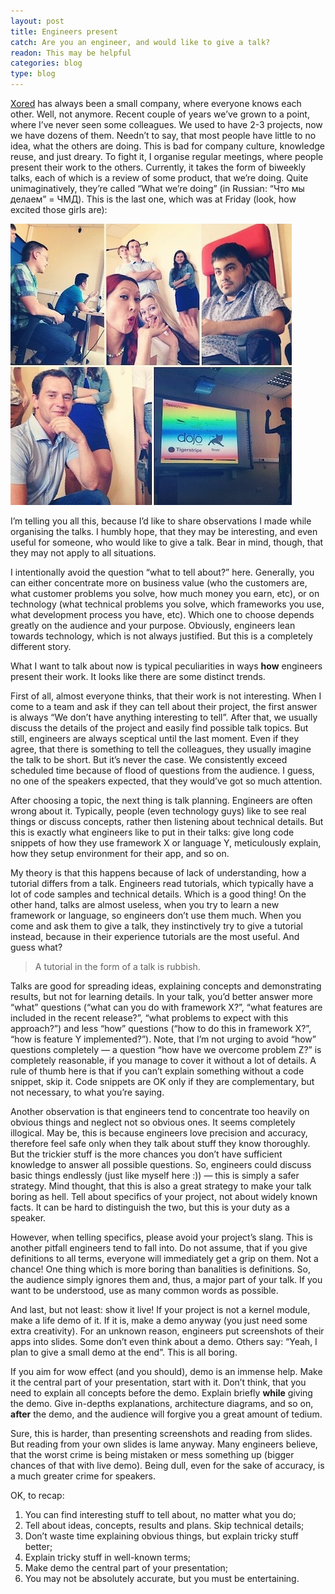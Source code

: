 ```yaml
---
layout: post
title: Engineers present
catch: Are you an engineer, and would like to give a talk?
readon: This may be helpful
categories: blog
type: blog
---
```


[Xored](http://xored.com) has always been a small company, where everyone knows each other. Well, not anymore. Recent couple of years we’ve grown to a point, where I’ve never seen some colleagues. We used to have 2-3 projects, now we have dozens of them. Needn’t to say, that most people have little to no idea, what the others are doing. This is bad for company culture, knowledge reuse, and just dreary. To fight it, I organise regular meetings, where people present their work to the others. Currently, it takes the form of biweekly talks, each of which is a review of some product, that we’re doing. Quite unimaginatively, they’re called “What we’re doing” (in Russian: “Что мы делаем” = ЧМД). This is the last one, which was at Friday (look, how excited those girls are):

![Friday's WWD](/img/engineers-present.jpg)

I’m telling you all this, because I’d like to share observations I made while organising the talks. I humbly hope, that they may be interesting, and even useful for someone, who would like to give a talk. Bear in mind, though, that they may not apply to all situations. 

I intentionally avoid the question “what to tell about?” here. Generally, you can either concentrate more on business value (who the customers are, what customer problems you solve, how much money you earn, etc), or on technology (what technical problems you solve, which frameworks you use, what development process you have, etc). Which one to choose depends greatly on the audience and your purpose. Obviously, engineers lean towards technology, which is not always justified. But this is a completely different story.

What I want to talk about now is typical peculiarities in ways **how** engineers present their work. It looks like there are some distinct trends. 

First of all, almost everyone thinks, that their work is not interesting. When I come to a team and ask if they can tell about their project, the first answer is always “We don’t have anything interesting to tell”. After that, we usually discuss the details of the project and easily find possible talk topics. But still, engineers are always sceptical until the last moment. Even if they agree, that there is something to tell the colleagues, they usually imagine the talk to be short. But it’s never the case. We consistently exceed scheduled time because of flood of questions from the audience. I guess, no one of the speakers expected, that they would’ve got so much attention. 

After choosing a topic, the next thing is talk planning. Engineers are often wrong about it. Typically, people (even technology guys) like to see real things or discuss concepts, rather then listening about technical details. But this is exactly what engineers like to put in their talks: give long code snippets of how they use framework X or language Y, meticulously explain, how they setup environment for their app, and so on.

My theory is that this happens because of lack of understanding, how a tutorial differs from a talk. Engineers read tutorials, which typically have a lot of code samples and technical details. Which is a good thing! On the other hand, talks are almost useless, when you try to learn a new framework or language, so engineers don’t use them much. When you come and ask them to give a talk, they instinctively try to give a tutorial instead, because in their experience tutorials are the most useful. And guess what? 

> A tutorial in the form of a talk is rubbish.

Talks are good for spreading ideas, explaining concepts and demonstrating results, but not for learning details. In your talk, you’d better answer more “what” questions (“what can you do with framework X?”, “what features are included in the recent release?”, “what problems to expect with this approach?”) and less “how” questions (“how to do this in framework X?”, “how is feature Y implemented?”). Note, that I’m not urging to avoid “how” questions completely — a question “how have we overcome problem Z?” is completely reasonable, if you manage to cover it without a lot of details. A rule of thumb here is that if you can’t explain something without a code snippet, skip it. Code snippets are OK only if they are complementary, but not necessary, to what you’re saying. 

Another observation is that engineers tend to concentrate too heavily on obvious things and neglect not so obvious ones. It seems completely illogical. May be, this is because engineers love precision and accuracy, therefore feel safe only when they talk about stuff they know thoroughly. But the trickier stuff is the more chances you don’t have sufficient knowledge to answer all possible questions. So, engineers could discuss basic things endlessly (just like myself here :)) — this is simply a safer strategy. Mind thought, that this is also a great strategy to make your talk boring as hell. Tell about specifics of your project, not about widely known facts. It can be hard to distinguish the two, but this is your duty as a speaker.

However, when telling specifics, please avoid your project’s slang. This is another pitfall engineers tend to fall into. Do not assume, that if you give definitions to all terms, everyone will immediately get a grip on them. Not a chance! One thing which is more boring than banalities is definitions. So, the audience simply ignores them and, thus, a major part of your talk. If you want to be understood, use as many common words as possible.

And last, but not least: show it live! If your project is not a kernel module, make a life demo of it. If it is, make a demo anyway (you just need some extra creativity). For an unknown reason, engineers put screenshots of their apps into slides. Some don’t even think about a demo. Others say: “Yeah, I plan to give a small demo at the end”. This is all boring. 

If you aim for wow effect (and you should), demo is an immense help. Make it the central part of your presentation, start with it. Don’t think, that you need to explain all concepts before the demo. Explain briefly **while** giving the demo. Give in-depths explanations, architecture diagrams, and so on, **after** the demo, and the audience will forgive you a great amount of tedium. 

Sure, this is harder, than presenting screenshots and reading from slides. But reading from your own slides is lame anyway. Many engineers believe, that the worst crime is being mistaken or mess something up (bigger chances of that with live demo). Being dull, even for the sake of accuracy, is a much greater crime for speakers. 

OK, to recap:
1. You can find interesting stuff to tell about, no matter what you do;
2. Tell about ideas, concepts, results and plans. Skip technical details;
3. Don’t waste time explaining obvious things, but explain tricky stuff better;
4. Explain tricky stuff in well-known terms;
5. Make demo the central part of your presentation;
6. You may not be absolutely accurate, but you must be entertaining. 

